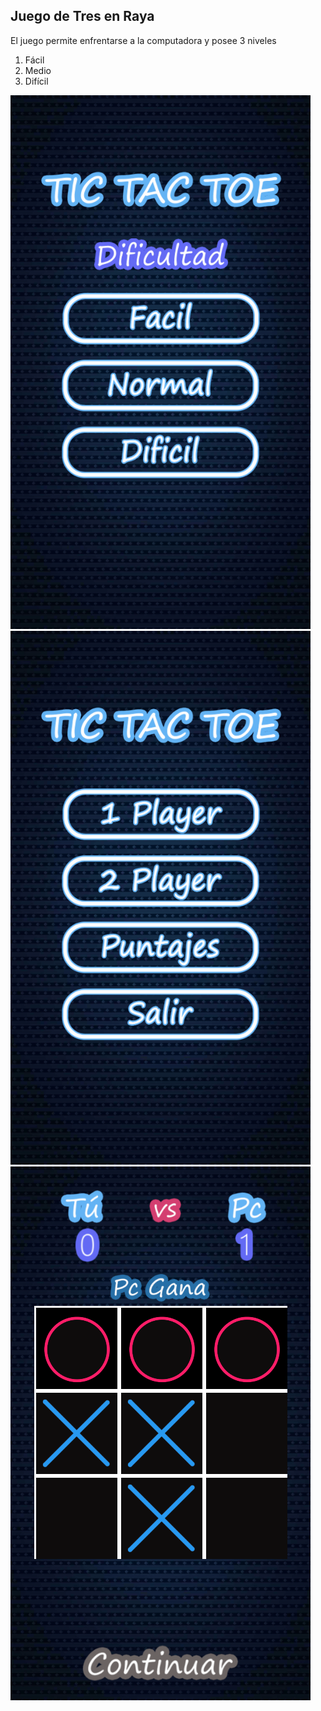 ## Juego de Tres en Raya
El juego permite enfrentarse a la computadora y posee 3 niveles

1. Fácil
2. Medio
3. Difícil


![img1](https://raw.githubusercontent.com/JoseSp95/Tres-en-Raya/master/img1.png)
![img2](https://raw.githubusercontent.com/JoseSp95/Tres-en-Raya/master/img2.png)
![img3](https://raw.githubusercontent.com/JoseSp95/Tres-en-Raya/master/img3.png)
